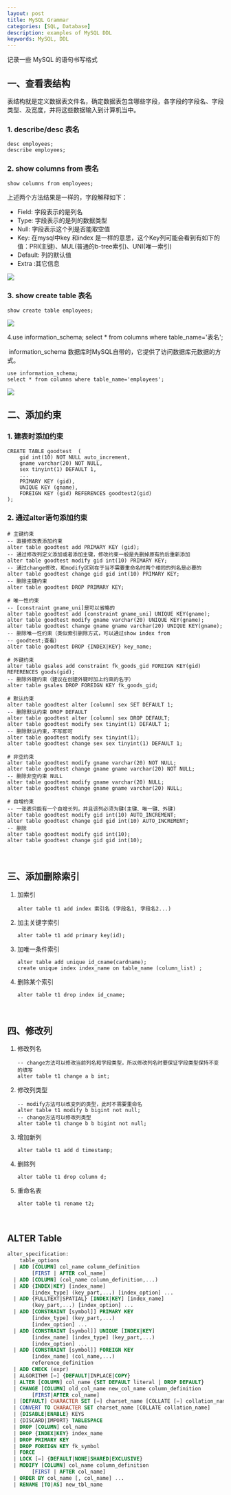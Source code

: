 ```yaml
---
layout: post
title: MySQL Grammar
categories: [SQL, Database]
description: examples of MySQL DDL
keywords: MySQL, DDL
---
```


记录一些 MySQL 的语句书写格式

## 一、查看表结构

​	表结构就是定义数据表文件名，确定数据表包含哪些字段，各字段的字段名、字段类型、及宽度，并将这些数据输入到计算机当中。

### 1. describe/desc 表名

```mysql
desc employees;
describe employees;
```

### 2. show columns from 表名

```mysql
show columns from employees;
```

上述两个方法结果是一样的，字段解释如下：

* Field: 字段表示的是列名
* Type: 字段表示的是列的数据类型
* Null: 字段表示这个列是否能取空值
* Key: 在mysql中key 和index 是一样的意思，这个Key列可能会看到有如下的值：PRI(主键)、MUL(普通的b-tree索引)、UNI(唯一索引)
* Default: 列的默认值
* Extra :其它信息

<img src="/images/posts/MySQL-grammar/1.png" />

### 3. show create table 表名

```mysql
show create table employees;
```

<img src="/images/posts/MySQL-grammar/2.png" />

4.use information_schema; select * from columns where table_name='表名';

​	information_schema 数据库时MySQL自带的，它提供了访问数据库元数据的方式。

```mysql
use information_schema;
select * from columns where table_name='employees';
```

<img src="/images/posts/MySQL-grammar/3.png" />

<br/>

## 二、添加约束

### 1. 建表时添加约束

```mysql
CREATE TABLE goodtest  (
	gid int(10) NOT NULL auto_increment,
    gname varchar(20) NOT NULL,
    sex tinyint(1) DEFAULT 1,
    ...
    PRIMARY KEY (gid),
    UNIQUE KEY (gname),
    FOREIGN KEY (gid) REFERENCES goodtest2(gid)
);
```

### 2. 通过alter语句添加约束

```mysql
# 主键约束
-- 直接修改表添加约束
alter table goodtest add PRIMARY KEY (gid);
-- 通过修改列定义添加或者添加主键，修改约束一般是先删掉原有的后重新添加
alter table goodtest modify gid int(10) PRIMARY KEY;
-- 通过change修改，和modify区别在于当不需要重命名时两个相同的列名是必要的
alter table goodtest change gid gid int(10) PRIMARY KEY;
-- 删除主键约束
alter table goodtest DROP PRIMARY KEY;

# 唯一性约束
-- [constraint gname_uni]是可以省略的
alter table goodtest add [constraint gname_uni] UNIQUE KEY(gname);
alter table goodtest modify gname varchar(20) UNIQUE KEY(gname);
alter table goodtest change gname gname varchar(20) UNIQUE KEY(gname);
-- 删除唯一性约束（类似索引删除方式，可以通过show index from
-- goodtest;查看）
alter table goodtest DROP {INDEX|KEY} key_name;

# 外键约束
alter table gsales add constraint fk_goods_gid FOREIGN KEY(gid) REFERENCES goods(gid);
-- 删除外键约束（建议在创建外键时加上约束的名字）
alter table gsales DROP FOREIGN KEY fk_goods_gid; 

# 默认约束
alter table goodtest alter [column] sex SET DEFAULT 1;
-- 删除默认约束 DROP DEFAULT
alter table goodtest alter [column] sex DROP DEFAULT;
alter table goodtest modify sex tinyint(1) DEFAULT 1;
-- 删除默认约束，不写即可
alter table goodtest modify sex tinyint(1);
alter table goodtest change sex sex tinyint(1) DEFAULT 1;

# 非空约束
alter table goodtest modify gname varchar(20) NOT NULL;
alter table goodtest change gname gname varchar(20) NOT NULL;
-- 删除非空约束 NULL
alter table goodtest modify gname varchar(20) NULL;
alter table goodtest change gname gname varchar(20) NULL;

# 自增约束
-- 一张表只能有一个自增长列，并且该列必须为键(主键、唯一键、外键)
alter table goodtest modify gid int(10) AUTO_INCREMENT;
alter table goodtest change gid gid int(10) AUTO_INCREMENT;
-- 删除
alter table goodtest modify gid int(10);
alter table goodtest change gid gid int(10);
```

<br/>

## 三、添加删除索引

1. 加索引

   ```mysql
   alter table t1 add index 索引名 (字段名1, 字段名2...)
   ```

2. 加主关键字索引

   ```mysql
   alter table t1 add primary key(id);
   ```

3. 加唯一条件索引

   ```mysql
   alter table add unique id_cname(cardname);
   create unique index index_name on table_name (column_list) ;
   ```

4. 删除某个索引

   ```mysql
   alter table t1 drop index id_cname;
   ```

<br/>

## 四、修改列

1. 修改列名

   ```mysql
   -- change方法可以修改当前列名和字段类型，所以修改列名时要保证字段类型保持不变的填写
   alter table t1 change a b int;
   ```

2. 修改列类型

   ```mysql
   -- modify方法可以改变列的类型，此时不需要重命名
   alter table t1 modify b bigint not null;
   -- change方法可以修改列类型
   alter table t1 change b b bigint not null; 
   ```

3. 增加新列

   ```mysql
   alter table t1 add d timestamp;
   ```

4. 删除列

   ```mysql
   alter table t1 drop column d;
   ```

5. 重命名表

   ```mysql
   alter table t1 rename t2;
   ```

<br/>

## ALTER Table

```sql
alter_specification:
    table_options
  | ADD [COLUMN] col_name column_definition
        [FIRST | AFTER col_name]
  | ADD [COLUMN] (col_name column_definition,...)
  | ADD {INDEX|KEY} [index_name]
        [index_type] (key_part,...) [index_option] ...
  | ADD {FULLTEXT|SPATIAL} [INDEX|KEY] [index_name]
        (key_part,...) [index_option] ...
  | ADD [CONSTRAINT [symbol]] PRIMARY KEY
        [index_type] (key_part,...)
        [index_option] ...
  | ADD [CONSTRAINT [symbol]] UNIQUE [INDEX|KEY]
        [index_name] [index_type] (key_part,...)
        [index_option] ...
  | ADD [CONSTRAINT [symbol]] FOREIGN KEY
        [index_name] (col_name,...)
        reference_definition
  | ADD CHECK (expr)
  | ALGORITHM [=] {DEFAULT|INPLACE|COPY}
  | ALTER [COLUMN] col_name {SET DEFAULT literal | DROP DEFAULT}
  | CHANGE [COLUMN] old_col_name new_col_name column_definition
        [FIRST|AFTER col_name]
  | [DEFAULT] CHARACTER SET [=] charset_name [COLLATE [=] collation_name]
  | CONVERT TO CHARACTER SET charset_name [COLLATE collation_name]
  | {DISABLE|ENABLE} KEYS
  | {DISCARD|IMPORT} TABLESPACE
  | DROP [COLUMN] col_name
  | DROP {INDEX|KEY} index_name
  | DROP PRIMARY KEY
  | DROP FOREIGN KEY fk_symbol
  | FORCE
  | LOCK [=] {DEFAULT|NONE|SHARED|EXCLUSIVE}
  | MODIFY [COLUMN] col_name column_definition
        [FIRST | AFTER col_name]
  | ORDER BY col_name [, col_name] ...
  | RENAME [TO|AS] new_tbl_name
```



